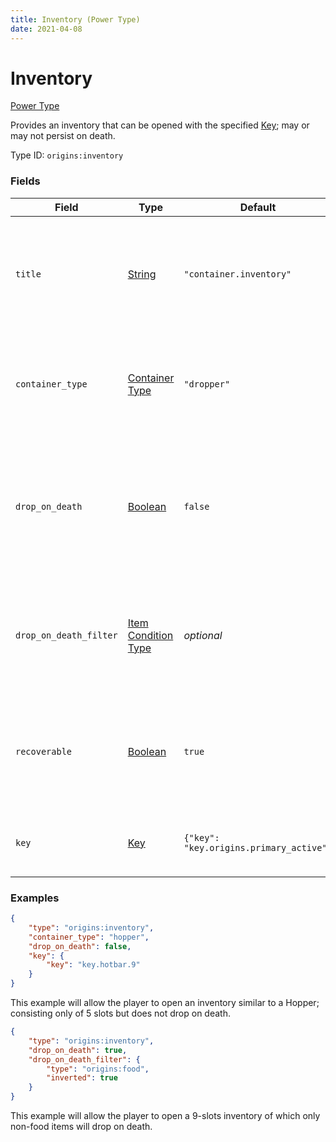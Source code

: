 ```yaml
---
title: Inventory (Power Type)
date: 2021-04-08
---
```


# Inventory

[Power Type](../power_types.md)

Provides an inventory that can be opened with the specified [Key](../data_types/key.md); may or may not persist on death.

Type ID: `origins:inventory`


### Fields

Field  | Type | Default | Description
-------|------|---------|-------------
`title` | [String](../data_types/string.md) | `"container.inventory"` | The translation key or literal text to use as the display name for the inventory.
`container_type` | [Container Type](../../misc/extras/container_type.md) | `"dropper"` | Determines what type of container the inventory will be similar to.
`drop_on_death` | [Boolean](../data_types/boolean.md) | `false` | When this is set to true, the player will drop the items in the inventory on death (vanishing items will vanish!).
`drop_on_death_filter` | [Item Condition Type](../item_condition_types.md) | _optional_ | If this is set, only item stacks matching this condition will be dropped on death.
`recoverable` | [Boolean](../data_types/boolean.md) | `true` | Determines if the content of the inventory should be dropped upon losing the power.
`key` | [Key](../data_types/key.md) | `{"key": "key.origins.primary_active"}` | Which active key this power should respond to.


### Examples

```json
{
	"type": "origins:inventory",
	"container_type": "hopper",
	"drop_on_death": false,
	"key": {
		"key": "key.hotbar.9"
	}
}
```

This example will allow the player to open an inventory similar to a Hopper; consisting only of 5 slots but does not drop on death.
<br>

```json
{
  	"type": "origins:inventory",
  	"drop_on_death": true,
	"drop_on_death_filter": {
		"type": "origins:food",
		"inverted": true
	}
}
```

This example will allow the player to open a 9-slots inventory of which only non-food items will drop on death.
